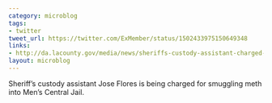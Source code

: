 ```yaml
---
category: microblog
tags:
- twitter
tweet_url: https://twitter.com/ExMember/status/1502433975150649348
links:
- http://da.lacounty.gov/media/news/sheriffs-custody-assistant-charged-attempting-bring-drugs-into-jail
layout: microblog
---
```

Sheriff’s custody assistant Jose Flores is being charged for smuggling meth into Men’s Central Jail.
